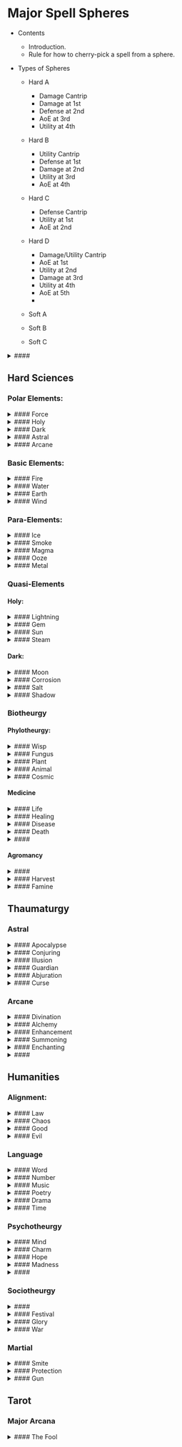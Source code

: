 # Major Spell Spheres

- Contents
  - Introduction.
  - Rule for how to cherry-pick a spell from a sphere.

- Types of Spheres
  -  Hard A
      - Damage Cantrip
      - Damage at 1st
      - Defense at 2nd
      - AoE at 3rd
      - Utility at 4th
  -  Hard B
      - Utility Cantrip
      - Defense at 1st
      - Damage at 2nd
      - Utility at 3rd
      - AoE at 4th
  -  Hard C
      - Defense Cantrip
      - Utility at 1st
      - AoE at 2nd

  - Hard D
      - Damage/Utility Cantrip
      - AoE at 1st
      - Utility at 2nd
      - Damage at 3rd
      - Utility at 4th
      - AoE at 5th
      - 
  - Soft A
  - Soft B
  - Soft C


<details>
  <summary>#### </summary>
  
  0    

  1    

  2    

  3    

  4    

  5    

  6    

  7    

  8    

  9    

  10   
  
</details> 

## Hard Sciences

### Polar Elements:

<details>
  <summary>#### Force</summary>

  0    

  1    

  2    

  3    

  4    

  5    

  6    

  7    

  8    

  9    

  10    
  
</details> 
<details>
  <summary>#### Holy</summary>
  
  0    

  1    

  2    

  3    

  4    

  5    

  6    

  7    

  8    

  9    

  10   
  
</details> 
<details>
  <summary>#### Dark</summary>
  
  0    

  1    

  2    

  3    

  4    

  5    

  6    

  7    

  8    

  9    

  10   
  
</details> 
<details>
  <summary>#### Astral</summary>

  0    

  1    

  2    

  3    

  4    

  5    

  6    

  7    

  8    

  9    

  10    
  
</details> 
<details>
  <summary>#### Arcane</summary>

  0    

  1    

  2    

  3    

  4    

  5    

  6    

  7    

  8    

  9    

  10    
  
</details> 

### Basic Elements:
<details>
  <summary>#### Fire</summary>
  
  0    Spark

  1    Blaze

  2    Blaze

  3    Blaze

  4    Blaze

  5    Blaze

  6    Blaze

  7    Blaze

  8    Blaze

  9    Blaze

  10   Blaze
  
</details> 
<details>
  <summary>#### Water</summary>
  
  0    

  1    

  2    

  3    

  4    

  5    

  6    

  7    

  8    

  9    

  10    
  
</details> 
<details>
  <summary>#### Earth</summary>

  0    

  1    

  2    

  3    

  4    

  5    

  6    

  7    

  8    

  9    

  10    
  
</details> 
<details>
  <summary>#### Wind</summary>

  0    

  1    

  2    

  3    

  4    

  5    

  6    

  7    

  8    

  9    

  10    
  
</details> 

### Para-Elements:
<details>
  <summary>#### Ice</summary>

  0    

  1    

  2    

  3    

  4    

  5    

  6    

  7    

  8    

  9    

  10    
  
</details> 
<details>
  <summary>#### Smoke</summary>

  0    

  1    

  2    

  3    

  4    

  5    

  6    

  7    

  8    

  9    

  10    
  
</details> 
<details>
  <summary>#### Magma</summary>

  0    

  1    

  2    

  3    

  4    

  5    

  6    

  7    

  8    

  9    

  10    
  
</details> 
<details>
  <summary>#### Ooze</summary>

  0    

  1    

  2    

  3    

  4    

  5    

  6    

  7    

  8    

  9    

  10    
  
</details> 
<details>
  <summary>#### Metal</summary>
  
  0    

  1    

  2    

  3    

  4    

  5    

  6    

  7    

  8    

  9    

  10   
  
</details> 

### Quasi-Elements

#### Holy:
<details>
  <summary>#### Lightning</summary>

  0    

  1    

  2    

  3    

  4    

  5    

  6    

  7    

  8    

  9    

  10    
  
</details> 
<details>
  <summary>#### Gem</summary>

  0    

  1    

  2    

  3    

  4    

  5    

  6    

  7    

  8    

  9    

  10    
  
</details> 
<details>
  <summary>#### Sun</summary>

  0    

  1    

  2    

  3    

  4    

  5    

  6    

  7    

  8    

  9    

  10    
  
</details> 
<details>
  <summary>#### Steam</summary>

  0    

  1    

  2    

  3    

  4    

  5    

  6    

  7    

  8    

  9    

  10    
  
</details> 

#### Dark: 
<details>
  <summary>#### Moon</summary>

  0   
  1
  2
  3
  4
  5
  6
  7
  8
  9
  10
</details> 
<details>
  <summary>#### Corrosion</summary>

  0    

  1    

  2    

  3    

  4    

  5    

  6    

  7    

  8    

  9    

  10    
  
</details> 
<details>
  <summary>#### Salt</summary>

  0    

  1    

  2    

  3    

  4    

  5    

  6    

  7    

  8    

  9    

  10    
  
</details> 
<details>
  <summary>#### Shadow</summary>

  0    

  1    

  2    

  3    

  4    

  5    

  6    

  7    

  8    

  9    

  10    
  
</details> 


### Biotheurgy

#### Phylotheurgy:

<details>
  <summary>#### Wisp</summary>
  
  0    

  1    

  2    

  3    

  4    

  5    

  6    

  7    

  8    

  9    

  10   
  
</details> 
<details>
  <summary>#### Fungus</summary>
  
  0    

  1    

  2    

  3    

  4    

  5    

  6    

  7    

  8    

  9    

  10   
  
</details> 
<details>
  <summary>#### Plant</summary>

  0    

  1    

  2    

  3    

  4    

  5    

  6    

  7    

  8    

  9    

  10    
  
</details> 
<details>
  <summary>#### Animal</summary>

  0    

  1    

  2    

  3    

  4    

  5    

  6    

  7    

  8    

  9    

  10    
  
</details> 
<details>
  <summary>#### Cosmic</summary>
  
  0    

  1    

  2    

  3    

  4    

  5    

  6    

  7    

  8    

  9    

  10   
  
</details> 

#### Medicine
<details>
  <summary>#### Life</summary>
  
  0    

  1    

  2    

  3    

  4    

  5    

  6    

  7    

  8    

  9    

  10   
  
</details> 

<details>
  <summary>#### Healing</summary>
  
  0    

  1    

  2    

  3    

  4    

  5    

  6    

  7    

  8    

  9    

  10   
  
</details> 
<details>
  <summary>#### Disease</summary>
  
  0    

  1    

  2    

  3    

  4    

  5    

  6    

  7    

  8    

  9    

  10   
  
</details> 
</details> 
<details>
  <summary>#### Death</summary>
  
  0    

  1    

  2    

  3    

  4    

  5    

  6    

  7    

  8    

  9    

  10   
  
</details> 

<details>
  <summary>#### </summary>
  
  0    

  1    

  2    

  3    

  4    

  5    

  6    

  7    

  8    

  9    

  10   
  
</details> 

#### 

#### Agromancy

<details>
  <summary>#### </summary>
  
  0    

  1    

  2    

  3    

  4    

  5    

  6    

  7    

  8    

  9    

  10   
</details> 

<details>
  <summary>#### Harvest</summary>
  
  0    

  1    

  2    

  3    

  4    

  5    

  6    

  7    

  8    

  9    

  10   
  
</details> 

<details>
  <summary>#### Famine</summary>
  
  0    

  1    

  2    

  3    

  4    

  5    

  6    

  7    

  8    

  9    

  10   
</details> 

  
## Thaumaturgy

### Astral

<details>
  <summary>#### Apocalypse</summary>
  
  0    

  1    

  2    

  3    

  4    

  5    

  6    

  7    

  8    

  9    

  10   
  
</details> 

<details>
  <summary>#### Conjuring</summary>
  
  0    

  1    

  2    

  3    

  4    

  5    

  6    

  7    

  8    

  9    

  10   
  
</details> 
<details>
  <summary>#### Illusion</summary>

  0    

  1    

  2    

  3    

  4    

  5    

  6    

  7    

  8    

  9    

  10    
  
</details> 

<details>
  <summary>#### Guardian</summary>
  
  0    

  1    

  2    

  3    

  4    

  5    

  6    

  7    

  8    

  9    

  10   
  
</details> 
<details>
  <summary>#### Abjuration</summary>
  
  0    

  1    

  2    

  3    

  4    

  5    

  6    

  7    

  8    

  9    

  10   
  
</details> 

<details>
  <summary>#### Curse</summary>
  
  0    

  1    

  2    

  3    

  4    

  5    

  6    

  7    

  8    

  9    

  10   
  
</details> 

### Arcane

<details>
  <summary>#### Divination</summary>
  
  0    

  1    

  2    

  3    

  4    

  5    

  6    

  7    

  8    

  9    

  10   
  
</details> 

<details>
  <summary>#### Alchemy</summary>
  
  0    

  1    

  2    

  3    

  4    

  5    

  6    

  7    

  8    

  9    

  10   
  
</details> 

<details>
  <summary>#### Enhancement</summary>
  
  0    

  1    

  2    

  3    

  4    

  5    

  6    

  7    

  8    

  9    

  10   
  
</details> 
<details>
  <summary>#### Summoning</summary>
  
  0    

  1    

  2    

  3    

  4    

  5    

  6    

  7    

  8    

  9    

  10   
  
</details> 
<details>
  <summary>#### Enchanting</summary>
  
  0    

  1    

  2    

  3    

  4    

  5    

  6    

  7    

  8    

  9    

  10   
  
</details> 

<details>
  <summary>#### </summary>
  
  0    

  1    

  2    

  3    

  4    

  5    

  6    

  7    

  8    

  9    

  10   
  
</details> 

## Humanities

### Alignment:
<details>
  <summary>#### Law</summary>
  
  0    

  1    

  2    

  3    

  4    

  5    

  6    

  7    

  8    

  9    

  10   
  
</details> 
<details>
  <summary>#### Chaos</summary>
  
  0    

  1    

  2    

  3    

  4    

  5    

  6    

  7    

  8    

  9    

  10   
  
</details> 
<details>
  <summary>#### Good</summary>
  
  0    

  1    

  2    

  3    

  4    

  5    

  6    

  7    

  8    

  9    

  10   
  
</details> 
<details>
  <summary>#### Evil</summary>
  
  0    

  1    

  2    

  3    

  4    

  5    

  6    

  7    

  8    

  9    

  10   
  
</details> 


### Language
<details>
  <summary>#### Word</summary>
  
  0    

  1    

  2    

  3    

  4    

  5    

  6    

  7    

  8    

  9    

  10   
  
</details> 
<details>
  <summary>#### Number</summary>
  
  0    

  1    

  2    

  3    

  4    

  5    

  6    

  7    

  8    

  9    

  10   
  
</details> 
<details>
  <summary>#### Music</summary>
  
  0    

  1    

  2    

  3    

  4    

  5    

  6    

  7    

  8    

  9    

  10   
  
</details> 
<details>
  <summary>#### Poetry</summary>
  
  0    

  1    

  2    

  3    

  4    

  5    

  6    

  7    

  8    

  9    

  10   
  
</details> 
<details>
  <summary>#### Drama</summary>
  
  0    

  1    

  2    

  3    

  4    

  5    

  6    

  7    

  8    

  9    

  10   
  
</details> 
<details>
  <summary>#### Time</summary>
  
  0    

  1    

  2    

  3    

  4    

  5    

  6    

  7    

  8    

  9    

  10   
  
</details> 

### Psychotheurgy

<details>
  <summary>#### Mind</summary>

  0    

  1    

  2    

  3    

  4    

  5    

  6    

  7    

  8    

  9    

  10    
  
</details> 
<details>
  <summary>#### Charm</summary>

  0    

  1    

  2    

  3    

  4    

  5    

  6    

  7    

  8    

  9    

  10    
  
</details> 
<details>
  <summary>#### Hope</summary>

  0    

  1    

  2    

  3    

  4    

  5    

  6    

  7    

  8    

  9    

  10    
  
</details> 
<details>
  <summary>#### Madness</summary>

  0    

  1    

  2    

  3    

  4    

  5    

  6    

  7    

  8    

  9    

  10    
  
</details> 

<details>
  <summary>#### </summary>
  
  0    

  1    

  2    

  3    

  4    

  5    

  6    

  7    

  8    

  9    

  10   
  
</details> 

### Sociotheurgy

<details>
  <summary>#### </summary>
  
  0    

  1    

  2    

  3    

  4    

  5    

  6    

  7    

  8    

  9    

  10   
  
</details> 
<details>
  <summary>#### Festival</summary>
  
  0    

  1    

  2    

  3    

  4    

  5    

  6    

  7    

  8    

  9    

  10   
  
</details> 
<details>
  <summary>#### Glory</summary>
  
  0    

  1    

  2    

  3    

  4    

  5    

  6    

  7    

  8    

  9    

  10   
  
</details> 
<details>
  <summary>#### War</summary>
  
  0    

  1    

  2    

  3    

  4    

  5    

  6    

  7    

  8    

  9    

  10   
  
</details> 

### Martial


<details>
  <summary>#### Smite</summary>
  
  0    

  1    

  2    

  3    

  4    

  5    

  6    

  7    

  8    

  9    

  10   
  
</details> 
<details>
  <summary>#### Protection</summary>
  
  0    

  1    

  2    

  3    

  4    

  5    

  6    

  7    

  8    

  9    

  10   
  
</details> 

<details>
  <summary>#### Gun</summary>
  
  0    

  1    

  2    

  3    

  4    

  5    

  6    

  7    

  8    

  9    

  10   
  
</details> 

## Tarot

### Major Arcana
<details>
  <summary>#### The Fool</summary>
  
  0    

  1    

  2    

  3    

  4    

  5    

  6    

  7    

  8    

  9    

  10   
  
</details> 
